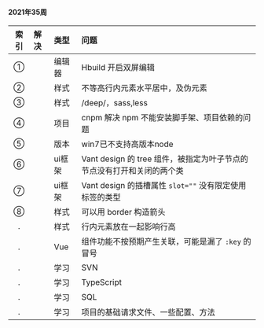 #### 2021年35周  

索引 | 解决 | 类型 | 问题  
:-: | :- | :- | :-  
① | | 编辑器 | Hbuild 开启双屏编辑  
② | | 样式 | 不等高行内元素水平居中，及伪元素  
③ | | 样式 | /deep/，sass,less
④ | | 项目 | cnpm 解决 npm 不能安装脚手架、项目依赖的问题  
⑤ | | 版本 | win7已不支持高版本node
⑥ | | ui框架 | Vant design 的 tree 组件，被指定为叶子节点的节点没有打开和关闭的两个类  
⑦ | | ui框架 | Vant design 的插槽属性 `slot=""` 没有限定使用标签的类型
⑧ | | 样式 | 可以用 border 构造箭头  
. | | 样式 | 行内元素放在一起影响行高
. | | Vue | 组件功能不按预期产生关联，可能是漏了 `:key` 的冒号  
. | | 学习 | SVN
. | | 学习 | TypeScript
. | | 学习 | SQL
. | | 学习 | 项目的基础请求文件、一些配置、方法  







